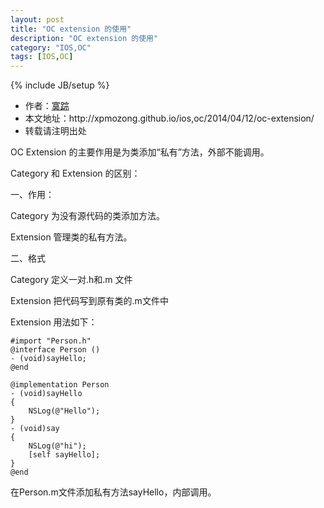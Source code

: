 ```yaml
---
layout: post
title: "OC extension 的使用"
description: "OC extension 的使用"
category: "IOS,OC"
tags: [IOS,OC]
---
```

{% include JB/setup %}

<ul>
    <li>作者：<a href="http://weibo.com/xpmozong" target="blank">寞踪</a></li>
    <li>本文地址：http://xpmozong.github.io/ios,oc/2014/04/12/oc-extension/</li>
    <li>转载请注明出处</li>
</ul>

OC Extension 的主要作用是为类添加“私有”方法，外部不能调用。

Category 和 Extension 的区别：

一、作用：

Category 为没有源代码的类添加方法。

Extension 管理类的私有方法。

二、格式

Category 定义一对.h和.m 文件

Extension 把代码写到原有类的.m文件中


Extension 用法如下：

    #import "Person.h"
    @interface Person ()
    - (void)sayHello;
    @end

    @implementation Person
    - (void)sayHello
    {
        NSLog(@"Hello");
    }
    - (void)say
    {
        NSLog(@"hi");
        [self sayHello];
    }
    @end

在Person.m文件添加私有方法sayHello，内部调用。







